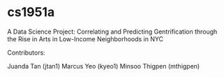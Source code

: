 # cs1951a
A Data Science Project: Correlating and Predicting Gentrification through the Rise in Arts in Low-Income Neighborhoods in NYC

Contributors:

Juanda Tan (jtan1)
Marcus Yeo (kyeo1)
Minsoo Thigpen (mthigpen)
